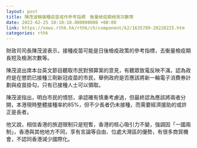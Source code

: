 ```yaml
---
layout: post
title: 陳茂波稱接種疫苗或作參考指標　衡量檢疫期檢測次數等
date: 2022-02-25 10:10:18.000000000 +08:00
link: https://news.rthk.hk/rthk/ch/component/k2/1635789-20220225.htm
categories: rthk
---
```


財政司司長陳茂波表示，接種疫苗可能是日後檢疫政策的參考指標，去衡量檢疫期長短及檢測次數等。

陳茂波出席本台英文節目聽取市民對預算案的意見，有聽眾致電反映不滿，認為政府是在懲罰已接種三劑新冠疫苗的市民，舉例政府是否應該將新一輪電子消費券計劃與疫苗掛勾，只有已接種人士可以領取。

陳茂波指出，明白市民的憤怒，承認確有慎重考慮過，但最終認為應該將兩者分開，本港現時整體接種率約85%，但不少長者仍未接種，而需要經濟援助的或許正是長者。

他又說，相信香港的旅遊限制只是短暫，香港的核心吸引力不變，強調因「一國兩制」，香港與其他地方不同，享有言論等自由、位處大灣區的優勢，有很多商貿機會，不認同香港減少國際化。
